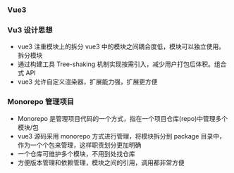 ### Vue3

### Vu3 设计思想
* vue3 注重模块上的拆分 vue3 中的模块之间耦合度低，模块可以独立使用。拆分模块
* 通过构建工具 Tree-shaking 机制实现按需引入，减少用户打包后体积。组合式 API
* vue3 允许自定义渲染器，扩展能力强，扩展更方便

### Monorepo 管理项目
* Monorepo 是管理项目代码的一个方式，指在一个项目仓库(repo)中管理多个模块/包
* vue3 源码采用 monorepo 方式进行管理，将模块拆分到 package 目录中，作为一个个包来管理，这样职责划分更加明确
* 一个仓库可维护多个模块，不用到处找仓库
* 方便版本管理和依赖管理，模块之间的引用，调用都非常方便
